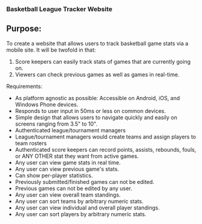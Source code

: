 ### Basketball League Tracker Website

## Purpose:  

To create a website that allows users to track basketball game stats via a mobile site.  It will be twofold in that:
1. Score keepers can easily track stats of games that are currently going on.
2. Viewers can check previous games as well as games in real-time.

Requirements:

* As platform agnostic as possible: Accessible on Android, iOS, and Windows Phone devices.
* Responds to user input in 50ms or less on common devices. 
* Simple design that allows users to navigate quickly and easily on screens ranging from 3.5” to 10". 
* Authenticated league/tournament managers
* League/tournament managers would create teams and assign players to team rosters
* Authenticated score keepers can record points, assists, rebounds, fouls, or ANY OTHER stat they want from active games.
* Any user can view game stats in real time.
* Any user can view previous game's stats.
* Can show per-player statistics.
* Previously submitted/finished games can not be edited.
* Previous games can not be edited by any user.
* Any user can view overall team standings.
* Any user can sort teams by arbitrary numeric stats.
* Any user can view individual and overall player standings.
* Any user can sort players by arbitrary numeric stats.